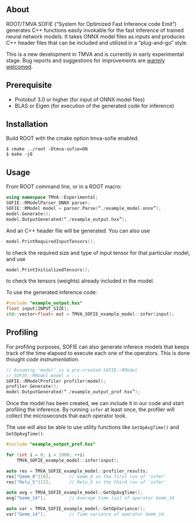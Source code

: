 
## About

ROOT/TMVA SOFIE (“System for Optimized Fast Inference code Emit”) generates C++ functions easily invokable for the fast inference of trained neural network models. It takes ONNX model files as inputs and produces C++ header files that can be included and utilized in a “plug-and-go” style.

This is a new development in TMVA and is currently in early experimental stage. Bug reports and suggestions for improvements are [warmly welcomed](mailto:s.an@cern.ch).


## Prerequisite

- Protobuf 3.0 or higher (for input of ONNX model files)
- BLAS or Eigen (for execution of the generated code for inference)

## Installation

Build ROOT with the cmake option tmva-sofie enabled.

    $ cmake ../root -Dtmva-sofie=ON
    $ make -j8


## Usage


From ROOT command line, or in a ROOT macro:
```C++
using namespace TMVA::Experimental;
SOFIE::RModelParser_ONNX parser;
SOFIE::RModel model = parser.Parse(“./example_model.onnx”);
model.Generate();
model.OutputGenerated(“./example_output.hxx”);
```
And an C++ header file will be generated. You can also use
```C++
model.PrintRequiredInputTensors();
```
to check the required size and type of input tensor for that particular model, and use
```C++
model.PrintInitializedTensors();
```
to check the tensors (weights) already included in the model.

To use the generated inference code:

```C++
#include "example_output.hxx"
float input[INPUT_SIZE];
std::vector<float> out = TMVA_SOFIE_example_model::infer(input);
```

## Profiling
For profiling purposes, SOFIE can also generate inferece models that keeps track of the 
time elapsed to execute each one of the operators. This is done thought _code instrumentation_.

```C++
// Assuming 'model' is a pre-created SOFIE::RModel
// SOFIE::RModel model = ...
SOFIE::RModelProfiler profiler(model);
profiler.Generate();
model.OutputGenerated(“./example_output_prof.hxx”);
```
Once the model has been created, we can include it in our code and start profiling the inference.
By running `infer` at least once, the profiler will collect the microseconds that each operator took.

The use will also be able to use utility functions like `GetOpAvgTime()` and `GetOpAvgTime()`.
```C++
#include "example_output_prof.hxx"

for (int i = 0; i < 1000; ++i)
    TMVA_SOFIE_example_model::infer(input);

auto res = TMVA_SOFIE_example_model::profiler_results;
res["Gemm_0"][0];		// Gemm_0 in the first run of 'infer'
res["Relu_5"][2];		// Relu_5 in the third run of 'infer'

auto avg = TMVA_SOFIE_example_model::GetOpAvgTime();
avg["Gemm_14"];			// Average time [us] of operator Gemm_14

auto var = TMVA_SOFIE_example_model::GetOpVariance();
var["Gemm_14"];         // Time variance of operator Gemm_14

```